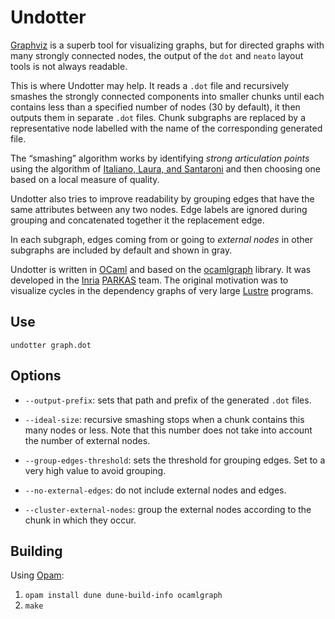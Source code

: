 Undotter
========

[Graphviz](https://graphviz.org) is a superb tool for visualizing graphs, 
but for directed graphs with many strongly connected nodes, the output of 
the `dot` and `neato` layout tools is not always readable.

This is where Undotter may help. It reads a `.dot` file and recursively 
smashes the strongly connected components into smaller chunks until each 
contains less than a specified number of nodes (30 by default), it then 
outputs them in separate `.dot` files. Chunk subgraphs are replaced by a 
representative node labelled with the name of the corresponding generated 
file.

The “smashing” algorithm works by identifying _strong articulation points_ 
using the algorithm of
[Italiano, Laura, and Santaroni](https://doi.org/10.1016/j.tcs.2011.11.011) 
and then choosing one based on a local measure of quality.

Undotter also tries to improve readability by grouping edges that have the 
same attributes between any two nodes. Edge labels are ignored during 
grouping and concatenated together it the replacement edge.

In each subgraph, edges coming from or going to _external nodes_ in other 
subgraphs are included by default and shown in gray.

Undotter is written in [OCaml](https://ocaml.org) and based on the 
[ocamlgraph](http://ocamlgraph.lri.fr) library. It was developed in the 
[Inria](https://www.inria.fr/fr) [PARKAS](https://parkas.di.ens.fr) team.
The original motivation was to visualize cycles in the dependency graphs of 
very large 
[Lustre](https://www-verimag.imag.fr/The-Lustre-Programming-Language-and) 
programs.

Use
---

```
undotter graph.dot
```

Options
-------

* `--output-prefix`: sets that path and prefix of the generated `.dot` 
  files.

* `--ideal-size`: recursive smashing stops when a chunk contains this many 
  nodes or less. Note that this number does not take into account the number 
  of external nodes.

* `--group-edges-threshold`: sets the threshold for grouping edges. Set to a 
  very high value to avoid grouping.

* `--no-external-edges`: do not include external nodes and edges.

* `--cluster-external-nodes`: group the external nodes according to the 
  chunk in which they occur.

Building
--------

Using [Opam](https://opam.ocaml.org):

1. `opam install dune dune-build-info ocamlgraph`
2. `make`

